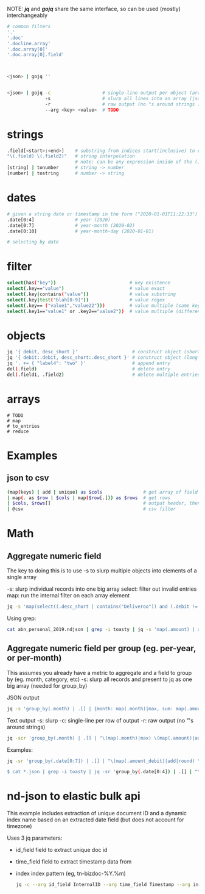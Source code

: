 NOTE: ***jq*** and ***gojq*** share the same interface, so can be used (mostly) interchangeably

```bash
# common filters
'.'
'.doc'
'.docline.array'
'.doc.array[0]'
'.doc.array[0].field'



<json> | gojq ''


<json> | gojq -c                   # single-line output per object (array -> json-lines)
              -s                   # slurp all lines into an array (json-lines -> array) 
              -r                   # raw output (no "s around strings )
              --arg <key> <value>  # TODO

```

# strings

```bash
.field[<start>:<end>]    # substring from indices start(inclusive) to end(exclusive)
"\(.field) \(.field2)"   # string interpolation
                         # note: can be any expression inside of the ()'s
[string] | tonumber      # string -> number
[number] | tostring      # number -> string
```

# dates

```bash
# given a string date or timestamp in the form ("2020-01-01T11:22:33")
.date[0:4]               # year (2020)
.date[0:7]               # year-month (2020-02)
.date[0:10]              # year-month-day (2020-01-01)

# selecting by date

```

# filter

```bash
select(has("key"))                           # key existence
select(.key=="value")                        # value exact
select(.key|contains("value"))               # value substring
select(.key|test("blah[0-9]"))               # value regex
select(.key== ("value1","value22")))         # value multiple (same key)  
select(.key1=="value1" or .key2=="value2"))  # value multiple (different keys)
```

# objects

```bash
jq '{ debit, desc_short }'                    # construct object (short-form)
jq '{ debit:.debit, desc_short:.desc_short }' # construct object (long-form)
jq '. += { "label4": "two" }'                 # append entry 
del(.field)                                   # delete entry
del(.field1, .field2)                         # delete multiple entries
```

# arrays

```
# TODO
# map
# to_entries
# reduce
```





# Examples

## json to csv

```bash
(map(keys) | add | unique) as $cols               # get array of field names
| map(. as $row | $cols | map($row[.])) as $rows  # get rows
| $cols, $rows[]                                  # output header, then rows  
| @csv                                            # csv filter

```



# Math

## Aggregate numeric field

The key to doing this is to use -s to slurp multiple objects into elements of a single array

-s: slurp individual records into one big array
select: filter out invalid entries
map: run the internal filter on each array element

```bash
jq -s 'map(select((.desc_short | contains("Deliveroo")) and (.debit != "") and (.debit != "Amount debit")) | .debit | tonumber) | add'
```


Using grep:

```bash
cat abn_personal_2019.ndjson | grep -i toasty | jq -s 'map(.amount) | add'
```


## Aggregate numeric field per group (eg. per-year, or per-month)

This assumes you already have a metric to aggregate and a field to group by (eg. month, category, etc)
-s: slurp all records and present to jq as one big array (needed for group_by)

JSON output

```bash
jq -s 'group_by(.month) | .[] | {month: map(.month)|max, sum: map(.amount)|add}'
```


Text output
-s: slurp
-c: single-line per row of output
-r: raw output (no "'s around strings)

```bash
jq -scr 'group_by(.month) | .[] | "\(map(.month)|max) \(map(.amount)|add)'
```

Examples:

```bash
jq -sr 'group_by(.date[0:7]) | .[] | "\(map(.amount_debit)|add|round) \(map(.date[0:7])|max)"

$ cat *.json | grep -i toasty | jq -sr 'group_by(.date[0:4]) | .[] | "\(map(.amount_debit)|add|round) \(map(.date[0:4])|max)"'
```





# nd-json to elastic bulk api

This example includes extraction of unique document ID and a dynamic index name based on an extracted date field (but does not account for timezone)

Uses 3 jq parameters:
- id_field        field to extract unique doc id
- time_field      field to extract timestamp data from
- index           index pattern (eg, tn-bizdoc-%Y.%m)

    ```bash
    jq -c --arg id_field InternalID --arg time_field Timestamp --arg index "tn-bizdoc-%Y.%m" '{ index: { _index: (.[$time_field][0:19] + "Z" | fromdate | strftime($index)), _id: .[$id_field] }},.' ${input-ndjson} > ${output-bulkapi} 
    ```



